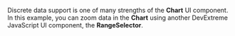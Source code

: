 Discrete data support is&nbsp;one of&nbsp;many strengths of&nbsp;the **Chart** UI component. In&nbsp;this example, you can zoom data in&nbsp;the **Chart** using another DevExtreme JavaScript&nbsp;UI component, the **RangeSelector**.